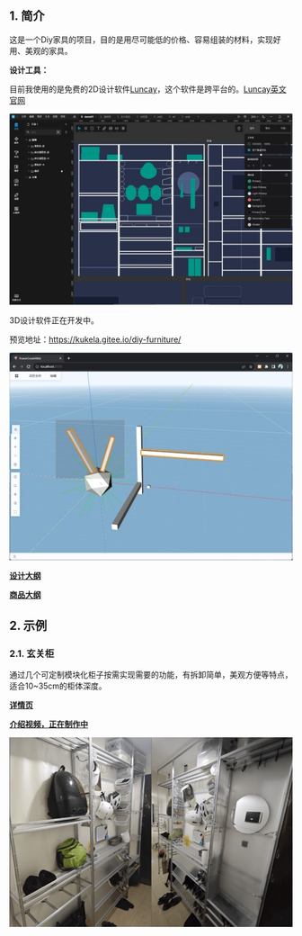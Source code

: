 ## 1. 简介
这是一个Diy家具的项目，目的是用尽可能低的价格、容易组装的材料，实现好用、美观的家具。

**设计工具：**

目前我使用的是免费的2D设计软件[Luncay](https://igoutu.cn/lunacy)，这个软件是跨平台的。[Luncay英文官网](https://icons8.com/lunacy)

![x](img/index/dd.jpg)

3D设计软件正在开发中。

预览地址：https://kukela.gitee.io/diy-furniture/

![x](img/index/fc.jpg)

**[设计大纲](https://gitee.com/kukela/diy-furniture/blob/master/doc/设计大纲.md)**

**[商品大纲](https://gitee.com/kukela/diy-furniture/blob/master/doc/商品大纲.md)**

## 2. 示例

### 2.1. 玄关柜

通过几个可定制模块化柜子按需实现需要的功能，有拆卸简单，美观方便等特点，适合10~35cm的柜体深度。

**[详情页](https://gitee.com/kukela/diy-furniture/blob/master/example/玄关柜/玄关柜.md)**

**[介绍视频，正在制作中]()**

![x](img/玄关柜/ZQ1.png)
